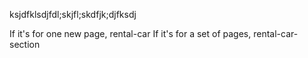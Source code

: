 ksjdfklsdjfdl;skjfl;skdfjk;djfksdj

If it's for one new page, rental-car
If it's for a set of pages, rental-car-section
